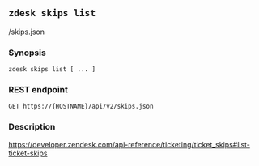 ## `zdesk skips list`

/skips.json

### Synopsis

    zdesk skips list [ ... ]

### REST endpoint

    GET https://{HOSTNAME}/api/v2/skips.json

### Description

https://developer.zendesk.com/api-reference/ticketing/ticket_skips#list-ticket-skips

